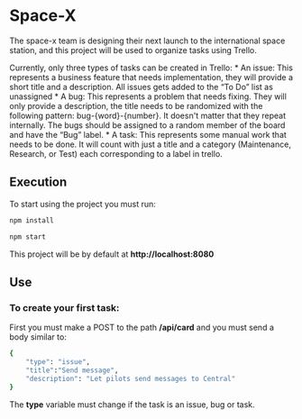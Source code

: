 # Space-X

The space-x team is designing their next launch to the international space station, and this project will be used to organize tasks using Trello.


Currently, only three types of tasks can be created in Trello:
    * An issue: This represents a business feature that needs implementation, they will provide a short title and a description. All issues gets added to the “To Do” list as unassigned
    * A bug: This represents a problem that needs fixing. They will only provide a description, the title needs to be randomized with the following pattern: bug-{word}-{number}. It doesn't matter that they repeat internally. The bugs should be assigned to a random member of the board and have the “Bug” label.
    * A task: This represents some manual work that needs to be done. It will count with just a title and a category (Maintenance, Research, or Test) each corresponding to a label in trello. 

## Execution
To start using the project you must run:

```sh
npm install
```

```sh
npm start
```

This project will be by default at **http://localhost:8080**

## Use

### To create your first task:

First you must make a POST to the path **/api/card** and you must send a body similar to:
```sh
{
    "type": "issue",
    "title":"Send message",
    "description": "Let pilots send messages to Central"
}
```

The **type** variable must change if the task is an issue, bug or task.

